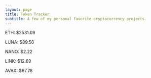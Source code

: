 ```yaml
---
layout: page
title: Token Tracker
subtitle: A few of my personal favorite cryptocurrency projects.
---
```


<!--BEGINCRYPTOINPUT-->
ETH: $2531.09

LUNA: $89.56

NANO: $2.22

LINK: $12.69

AVAX: $67.78

<!--ENDCRYPTOINPUT-->
